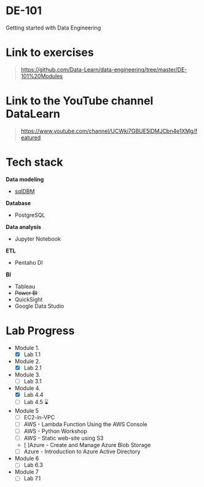 # DE-101
Getting started with Data Engineering


# Link to exercises
> https://github.com/Data-Learn/data-engineering/tree/master/DE-101%20Modules

# Link to the YouTube channel DataLearn
> https://www.youtube.com/channel/UCWki7GBUE5lDMJCbn4e1XMg/featured

# Tech stack
**Data modeling**
- [sqlDBM](https://app.sqldbm.com/PostgreSQL/Draft/#)

**Database**
- PostgreSQL
  
**Data analysis**
- Jupyter Notebook

**ETL**
- Pentaho DI

**BI**
- Tableau
- ~~Power BI~~
- QuickSight
- Google Data Studio


# Lab Progress
- Module 1. 
    - [x] Lab 1.1
- Module 2.
    - [x] Lab 2.1
- Module 3.
    - [ ] Lab 3.1
- Module 4. 
    - [x] Lab 4.4
    - [ ] Lab 4.5 :hourglass:
- Module 5
    - [ ] EC2-in-VPC
    - [ ] AWS - Lambda Function Using the AWS Console
    - [ ] AWS - Python Workshop
    - [ ] AWS - Static web-site using S3
    - [ ]Azure - Create and Manage Azure Blob Storage
    - [ ] Azure - Introduction to Azure Active Directory
- Module 6
    - [ ] Lab 6.3
- Module 7
    - [ ] Lab 7.1